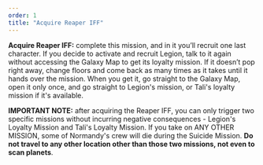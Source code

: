 ```yaml
---
order: 1
title: "Acquire Reaper IFF"
--- 
```


**Acquire Reaper IFF:** complete this mission, and in it you’ll recruit one last character. If you decide to activate and recruit Legion, talk to it again without accessing the Galaxy Map to get its loyalty mission. If it doesn’t pop right away, change floors and come back as many times as it takes until it hands over the mission. When you get it, go straight to the Galaxy Map, open it only once, and go straight to Legion's mission, or Tali's loyalty mission if it's available.

**IMPORTANT NOTE:** after acquiring the Reaper IFF, you can only trigger two specific missions without incurring negative consequences - Legion's Loyalty Mission and Tali's Loyalty Mission. If you take on ANY OTHER MISSION, some of Normandy's crew will die during the Suicide Mission. **Do not travel to any other location other than those two missions, not even to scan planets**. 
